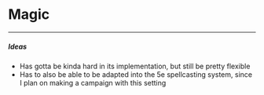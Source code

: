 # Magic

---
##### Ideas
- Has gotta be kinda hard in its implementation, but still be pretty flexible
- Has to also be able to be adapted into the 5e spellcasting system, since I plan on making a campaign with this setting